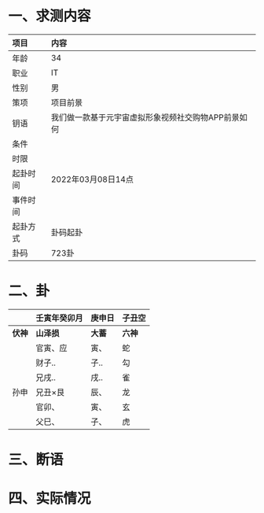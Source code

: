 # 一、求测内容
|项目|内容|
|:-|:-|
|年龄|34|
|职业|IT|
|性别|男|
|策项|项目前景|
|钥语|我们做一款基于元宇宙虚拟形象视频社交购物APP前景如何|
|条件||
|时限||
|起卦时间|2022年03月08日14点|
|事件时间||
|起卦方式|卦码起卦|
|卦码|723卦|

# 二、卦
||壬寅年癸卯月|庚申日|子丑空|
|:-|:-|:-|:-|
|**伏神**|**山泽损**|**大蓄**|**六神**|
||官寅、应|寅、|蛇|
||财子..|子..|勾|
||兄戌..|戌..|雀|
|孙申|兄丑×艮|辰、|龙|
||官卯、|寅、|玄|
||父巳、|子、|虎|


# 三、断语

# 四、实际情况